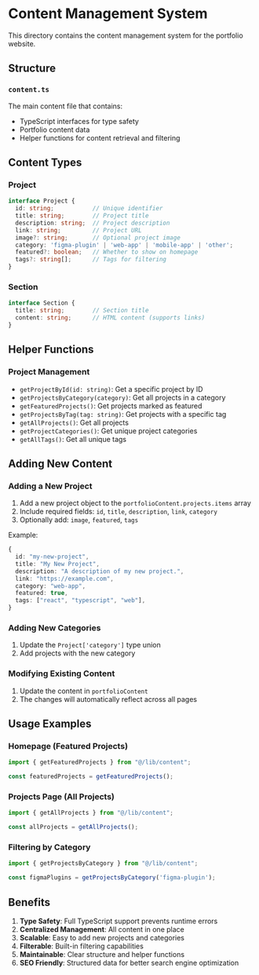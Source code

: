 # Content Management System

This directory contains the content management system for the portfolio website.

## Structure

### `content.ts`
The main content file that contains:
- TypeScript interfaces for type safety
- Portfolio content data
- Helper functions for content retrieval and filtering

## Content Types

### Project
```typescript
interface Project {
  id: string;           // Unique identifier
  title: string;        // Project title
  description: string;  // Project description
  link: string;         // Project URL
  image?: string;       // Optional project image
  category: 'figma-plugin' | 'web-app' | 'mobile-app' | 'other';
  featured?: boolean;   // Whether to show on homepage
  tags?: string[];      // Tags for filtering
}
```

### Section
```typescript
interface Section {
  title: string;        // Section title
  content: string;      // HTML content (supports links)
}
```

## Helper Functions

### Project Management
- `getProjectById(id: string)`: Get a specific project by ID
- `getProjectsByCategory(category)`: Get all projects in a category
- `getFeaturedProjects()`: Get projects marked as featured
- `getProjectsByTag(tag: string)`: Get projects with a specific tag
- `getAllProjects()`: Get all projects
- `getProjectCategories()`: Get unique project categories
- `getAllTags()`: Get all unique tags

## Adding New Content

### Adding a New Project
1. Add a new project object to the `portfolioContent.projects.items` array
2. Include required fields: `id`, `title`, `description`, `link`, `category`
3. Optionally add: `image`, `featured`, `tags`

Example:
```typescript
{
  id: "my-new-project",
  title: "My New Project",
  description: "A description of my new project.",
  link: "https://example.com",
  category: "web-app",
  featured: true,
  tags: ["react", "typescript", "web"],
}
```

### Adding New Categories
1. Update the `Project['category']` type union
2. Add projects with the new category

### Modifying Existing Content
1. Update the content in `portfolioContent`
2. The changes will automatically reflect across all pages

## Usage Examples

### Homepage (Featured Projects)
```typescript
import { getFeaturedProjects } from "@/lib/content";

const featuredProjects = getFeaturedProjects();
```

### Projects Page (All Projects)
```typescript
import { getAllProjects } from "@/lib/content";

const allProjects = getAllProjects();
```

### Filtering by Category
```typescript
import { getProjectsByCategory } from "@/lib/content";

const figmaPlugins = getProjectsByCategory('figma-plugin');
```

## Benefits

1. **Type Safety**: Full TypeScript support prevents runtime errors
2. **Centralized Management**: All content in one place
3. **Scalable**: Easy to add new projects and categories
4. **Filterable**: Built-in filtering capabilities
5. **Maintainable**: Clear structure and helper functions
6. **SEO Friendly**: Structured data for better search engine optimization 